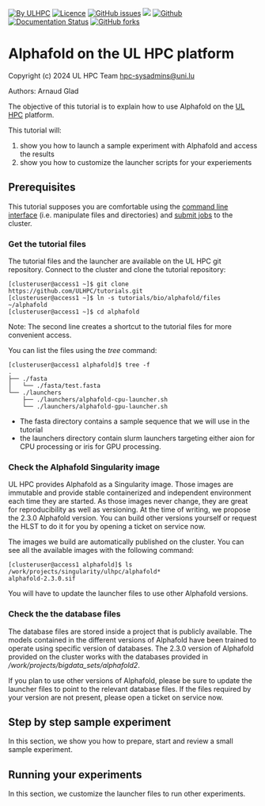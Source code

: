 [![By ULHPC](https://img.shields.io/badge/by-ULHPC-blue.svg)](https://hpc.uni.lu) [![Licence](https://img.shields.io/badge/license-GPL--3.0-blue.svg)](http://www.gnu.org/licenses/gpl-3.0.html) [![GitHub issues](https://img.shields.io/github/issues/ULHPC/tutorials.svg)](https://github.com/ULHPC/tutorials/issues/) [![](https://img.shields.io/badge/slides-PDF-red.svg)](https://github.com/ULHPC/tutorials/raw/devel/bio/basics/slides.pdf) [![Github](https://img.shields.io/badge/sources-github-green.svg)](https://github.com/ULHPC/tutorials/tree/devel/bio/basics/) [![Documentation Status](http://readthedocs.org/projects/ulhpc-tutorials/badge/?version=latest)](http://ulhpc-tutorials.readthedocs.io/en/latest/bio/basics/) [![GitHub forks](https://img.shields.io/github/stars/ULHPC/tutorials.svg?style=social&label=Star)](https://github.com/ULHPC/tutorials)

# Alphafold on the UL HPC platform

Copyright (c) 2024 UL HPC Team  <hpc-sysadmins@uni.lu>

Authors: Arnaud Glad

The objective of this tutorial is to explain how to use Alphafold on the [UL HPC](http://hpc.uni.lu) platform.

This tutorial will:

1. show you how to launch a sample experiment with Alphafold and access the results
2. show you how to customize the launcher scripts for your experiements
<!--3. have a look at performance analysis and help you choose on which hardware (CPU or GPU) to run your experiment and evaluate how much resources to request-->

## Prerequisites

This tutorial supposes you are comfortable using the [command line interface](https://ulhpc-tutorials.readthedocs.io/en/latest/linux-shell/) (i.e. manipulate files and directories) and [submit jobs](https://ulhpc-tutorials.readthedocs.io/en/latest/basic/scheduling/) to the cluster.

### Get the tutorial files

The tutorial files and the launcher are available on the UL HPC git repository. Connect to the cluster and clone the tutorial repository:

	[clusteruser@access1 ~]$ git clone https://github.com/ULHPC/tutorials.git
	[clusteruser@access1 ~]$ ln -s tutorials/bio/alphafold/files ~/alphafold
	[clusteruser@access1 ~]$ cd alphafold

Note: The second line creates a shortcut to the tutorial files for more convenient access.

You can list the files using the _tree_ command:

	[clusteruser@access1 alphafold]$ tree -f
	.
	├── ./fasta
	│   └── ./fasta/test.fasta
	└── ./launchers
	    ├── ./launchers/alphafold-cpu-launcher.sh
	    └── ./launchers/alphafold-gpu-launcher.sh


- The fasta directory contains a sample sequence that we will use in the tutorial
- the launchers directory contain slurm launchers targeting either aion for CPU processing or iris for GPU processing.

### Check the Alphafold Singularity image

UL HPC provides Alphafold as a Singularity image. Those images are immutable and provide stable containerized  and independent environment each time they are started. As those images never change, they are great for reproducibility as well as versioning. At the time of writing, we propose the 2.3.0 Alphafold version. You can build other versions yourself or request the HLST to do it for you by opening a ticket on service now.

The images we build are automatically published on the cluster. You can see all the available images with the following command:

	[clusteruser@access1 alphafold]$ ls /work/projects/singularity/ulhpc/alphafold*
	alphafold-2.3.0.sif

You will have to update the launcher files to use other Alphafold versions.

### Check the the database files

The database files are stored inside a project that is publicly available. 
The models contained in the different versions of Alphafold have been trained to operate using specific version of databases. The 2.3.0 version of Alphafold provided on the cluster works with the databases provided in _/work/projects/bigdata_sets/alphafold2_. 

If you plan to use other versions of Alphafold, please be sure to update the launcher files to point to the relevant database files. If the files required by your version are not present, please open a ticket on service now.

## Step by step sample experiment

In this section, we show you how to prepare, start and review a small sample experiment.

## Running your experiments

In this section, we customize the launcher files to run other experiments.